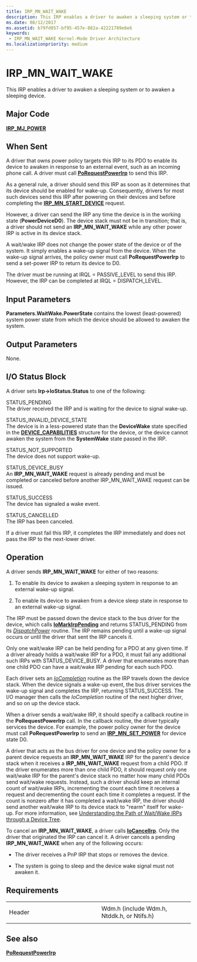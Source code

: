 ```yaml
---
title: IRP_MN_WAIT_WAKE
description: This IRP enables a driver to awaken a sleeping system or to awaken a sleeping device.
ms.date: 08/12/2017
ms.assetid: b79fd057-bf95-457e-882a-42221789e6e6
keywords:
 - IRP_MN_WAIT_WAKE Kernel-Mode Driver Architecture
ms.localizationpriority: medium
---
```


# IRP\_MN\_WAIT\_WAKE


This IRP enables a driver to awaken a sleeping system or to awaken a sleeping device.

Major Code
----------

[**IRP\_MJ\_POWER**](irp-mj-power.md)

When Sent
---------

A driver that owns power policy targets this IRP to its PDO to enable its device to awaken in response to an external event, such as an incoming phone call. A driver must call [**PoRequestPowerIrp**](https://docs.microsoft.com/windows-hardware/drivers/ddi/wdm/nf-wdm-porequestpowerirp) to send this IRP.

As a general rule, a driver should send this IRP as soon as it determines that its device should be enabled for wake-up. Consequently, drivers for most such devices send this IRP after powering on their devices and before completing the [**IRP\_MN\_START\_DEVICE**](irp-mn-start-device.md) request.

However, a driver can send the IRP any time the device is in the working state (**PowerDeviceD0**). The device stack must not be in transition; that is, a driver should not send an **IRP\_MN\_WAIT\_WAKE** while any other power IRP is active in its device stack.

A wait/wake IRP does not change the power state of the device or of the system. It simply enables a wake-up signal from the device. When the wake-up signal arrives, the policy owner must call **PoRequestPowerIrp** to send a set-power IRP to return its device to D0.

The driver must be running at IRQL = PASSIVE\_LEVEL to send this IRP. However, the IRP can be completed at IRQL = DISPATCH\_LEVEL.

## Input Parameters


<a href="" id="parameters-waitwake-powerstate-contains-the-lowest--least-powered--system-power-state-from-which-the-device-should-be-allowed-to-awaken-the-system-"></a>**Parameters.WaitWake.PowerState** contains the lowest (least-powered) system power state from which the device should be allowed to awaken the system.  

## Output Parameters


None.

## I/O Status Block


A driver sets **Irp-&gt;IoStatus.Status** to one of the following:

<a href="" id="status-pending-"></a>STATUS\_PENDING   
The driver received the IRP and is waiting for the device to signal wake-up.

<a href="" id="status-invalid-device-state-"></a>STATUS\_INVALID\_DEVICE\_STATE   
The device is in a less-powered state than the **DeviceWake** state specified in the [**DEVICE\_CAPABILITIES**](https://docs.microsoft.com/windows-hardware/drivers/ddi/wdm/ns-wdm-_device_capabilities) structure for the device, or the device cannot awaken the system from the **SystemWake** state passed in the IRP.

<a href="" id="status-not-supported-"></a>STATUS\_NOT\_SUPPORTED   
The device does not support wake-up.

<a href="" id="status-device-busy-"></a>STATUS\_DEVICE\_BUSY   
An **IRP\_MN\_WAIT\_WAKE** request is already pending and must be completed or canceled before another IRP\_MN\_WAIT\_WAKE request can be issued.

<a href="" id="status-success"></a>STATUS\_SUCCESS  
The device has signaled a wake event.

<a href="" id="status-cancelled"></a>STATUS\_CANCELLED  
The IRP has been canceled.

If a driver must fail this IRP, it completes the IRP immediately and does not pass the IRP to the next-lower driver.

Operation
---------

A driver sends **IRP\_MN\_WAIT\_WAKE** for either of two reasons:

1.  To enable its device to awaken a sleeping system in response to an external wake-up signal.

2.  To enable its device to awaken from a device sleep state in response to an external wake-up signal.

The IRP must be passed down the device stack to the bus driver for the device, which calls [**IoMarkIrpPending**](https://docs.microsoft.com/windows-hardware/drivers/ddi/wdm/nf-wdm-iomarkirppending) and returns STATUS\_PENDING from its [*DispatchPower*](https://docs.microsoft.com/windows-hardware/drivers/ddi/wdm/nc-wdm-driver_dispatch) routine. The IRP remains pending until a wake-up signal occurs or until the driver that sent the IRP cancels it.

Only one wait/wake IRP can be held pending for a PDO at any given time. If a driver already holds a wait/wake IRP for a PDO, it must fail any additional such IRPs with STATUS\_DEVICE\_BUSY. A driver that enumerates more than one child PDO can have a wait/wake IRP pending for each such PDO.

Each driver sets an [*IoCompletion*](https://docs.microsoft.com/windows-hardware/drivers/ddi/wdm/nc-wdm-io_completion_routine) routine as the IRP travels down the device stack. When the device signals a wake-up event, the bus driver services the wake-up signal and completes the IRP, returning STATUS\_SUCCESS. The I/O manager then calls the *IoCompletion* routine of the next higher driver, and so on up the device stack.

When a driver sends a wait/wake IRP, it should specify a callback routine in the **PoRequestPowerIrp** call. In the callback routine, the driver typically services the device. For example, the power policy owner for the device must call **PoRequestPowerIrp** to send an [**IRP\_MN\_SET\_POWER**](irp-mn-set-power.md) for device state D0.

A driver that acts as the bus driver for one device and the policy owner for a parent device requests an **IRP\_MN\_WAIT\_WAKE** IRP for the parent's device stack when it receives a **IRP\_MN\_WAIT\_WAKE** request from a child PDO. If the driver enumerates more than one child PDO, it should request only one wait/wake IRP for the parent's device stack no matter how many child PDOs send wait/wake requests. Instead, such a driver should keep an internal count of wait/wake IRPs, incrementing the count each time it receives a request and decrementing the count each time it completes a request. If the count is nonzero after it has completed a wait/wake IRP, the driver should send another wait/wake IRP to its device stack to "rearm" itself for wake-up. For more information, see [Understanding the Path of Wait/Wake IRPs through a Device Tree](https://docs.microsoft.com/windows-hardware/drivers/kernel/understanding-the-path-of-wait-wake-irps-through-a-device-tree).

To cancel an **IRP\_MN\_WAIT\_WAKE**, a driver calls [**IoCancelIrp**](https://docs.microsoft.com/windows-hardware/drivers/ddi/wdm/nf-wdm-iocancelirp). Only the driver that originated the IRP can cancel it. A driver cancels a pending **IRP\_MN\_WAIT\_WAKE** when any of the following occurs:

-   The driver receives a PnP IRP that stops or removes the device.

-   The system is going to sleep and the device wake signal must not awaken it.

Requirements
------------

<table>
<colgroup>
<col width="50%" />
<col width="50%" />
</colgroup>
<tbody>
<tr class="odd">
<td><p>Header</p></td>
<td>Wdm.h (include Wdm.h, Ntddk.h, or Ntifs.h)</td>
</tr>
</tbody>
</table>

## See also


[**PoRequestPowerIrp**](https://docs.microsoft.com/windows-hardware/drivers/ddi/wdm/nf-wdm-porequestpowerirp)

 

 




